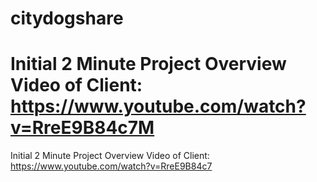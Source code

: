 # citydogshare

Initial 2 Minute Project Overview Video of Client:
https://www.youtube.com/watch?v=RreE9B84c7M
=======
Initial 2 Minute Project Overview Video of Client: https://www.youtube.com/watch?v=RreE9B84c7
